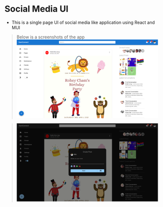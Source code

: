 # Social Media UI

- This is a single page UI of social media like application using React and MUI

> Below is a screenshots of the app
> [![Screenshot of App](./src/assets/screenshot.png "A Screenshot of the application")](https://codecademy.com)

> [![Screenshot of App2](./src/assets/screenshot2.png "Another Screenshot of the application")](https://codecademy.com)
